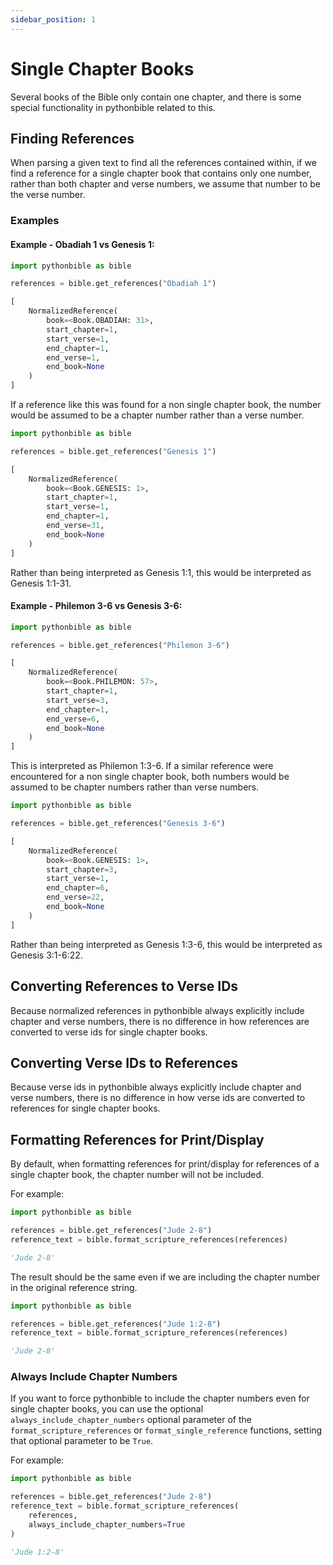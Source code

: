 ```yaml
---
sidebar_position: 1
---
```


# Single Chapter Books

Several books of the Bible only contain one chapter, and there is some special functionality in pythonbible related to this.

## Finding References

When parsing a given text to find all the references contained within, if we find a reference for a single chapter book that contains only one number, rather than both chapter and verse numbers, we assume that number to be the verse number.

### Examples

#### Example - Obadiah 1 vs Genesis 1:

```python title="Code"
import pythonbible as bible

references = bible.get_references("Obadiah 1")
```

```python title="Result"
[
    NormalizedReference(
        book=<Book.OBADIAH: 31>,
        start_chapter=1,
        start_verse=1,
        end_chapter=1,
        end_verse=1,
        end_book=None
    )
]
```

If a reference like this was found for a non single chapter book, the number would be assumed to be a chapter number rather than a verse number.

```python title="Code"
import pythonbible as bible

references = bible.get_references("Genesis 1")
```

```python title="Result"
[
    NormalizedReference(
        book=<Book.GENESIS: 1>,
        start_chapter=1,
        start_verse=1,
        end_chapter=1,
        end_verse=31,
        end_book=None
    )
]
```

Rather than being interpreted as Genesis 1:1, this would be interpreted as Genesis 1:1-31.

#### Example - Philemon 3-6 vs Genesis 3-6:

```python title="Code"
import pythonbible as bible

references = bible.get_references("Philemon 3-6")
```

```python title="Result"
[
    NormalizedReference(
        book=<Book.PHILEMON: 57>,
        start_chapter=1,
        start_verse=3,
        end_chapter=1,
        end_verse=6,
        end_book=None
    )
]
```

This is interpreted as Philemon 1:3-6. If a similar reference were encountered for a non single chapter book, both numbers would be assumed to be chapter numbers rather than verse numbers.

```python title="Code"
import pythonbible as bible

references = bible.get_references("Genesis 3-6")
```

```python title="Result"
[
    NormalizedReference(
        book=<Book.GENESIS: 1>,
        start_chapter=3,
        start_verse=1,
        end_chapter=6,
        end_verse=22,
        end_book=None
    )
]
```

Rather than being interpreted as Genesis 1:3-6, this would be interpreted as Genesis 3:1-6:22.

## Converting References to Verse IDs

Because normalized references in pythonbible always explicitly include chapter and verse numbers, there is no difference in how references are converted to verse ids for single chapter books.

## Converting Verse IDs to References

Because verse ids in pythonbible always explicitly include chapter and verse numbers, there is no difference in how verse ids are converted to references for single chapter books.

## Formatting References for Print/Display

By default, when formatting references for print/display for references of a single chapter book, the chapter number will not be included.

For example:

```python title="Code"
import pythonbible as bible

references = bible.get_references("Jude 2-8")
reference_text = bible.format_scripture_references(references)
```

```python title="Result"
'Jude 2-8'
```

The result should be the same even if we are including the chapter number in the original reference string.

```python title="Code"
import pythonbible as bible

references = bible.get_references("Jude 1:2-8")
reference_text = bible.format_scripture_references(references)
```

```python title="Result"
'Jude 2-8'
```

### Always Include Chapter Numbers

If you want to force pythonbible to include the chapter numbers even for single chapter books, you can use the optional ``always_include_chapter_numbers`` optional parameter of the ``format_scripture_references`` or ``format_single_reference`` functions, setting that optional parameter to be ``True``.

For example:

```python title="Code"
import pythonbible as bible

references = bible.get_references("Jude 2-8")
reference_text = bible.format_scripture_references(
    references, 
    always_include_chapter_numbers=True
)
```

```python title="Result"
'Jude 1:2-8'
```